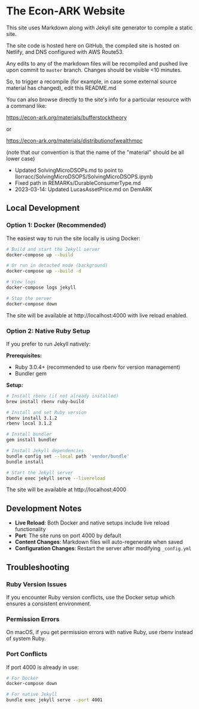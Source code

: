 # The Econ-ARK Website
 
This site uses Markdown along with Jekyll site generator to compile a static site.

The site code is hosted here on GitHub, the compiled site is hosted on Netlify, and DNS configured with AWS Route53.

Any edits to any of the markdown files will be recompiled and pushed live upon commit to `master` branch. Changes should be visible <10 minutes.

So, to trigger a recompile (for example, in case some external source material has changed), edit this README.md

You can also browse directly to the site's info for a particular resource with a command like:

https://econ-ark.org/materials/bufferstocktheory

or 

https://econ-ark.org/materials/distributionofwealthmpc

(note that our convention is that the name of the "material" should be all lower case)

- Updated SolvingMicroDSOPs.md to point to llorracc/SolvingMicroDSOPS/SolvingMicroDSOPS.ipynb
- Fixed path in REMARKs/DurableConsumerType.md
- 2023-03-14: Updated LucasAssetPrice.md on DemARK

## Local Development

### Option 1: Docker (Recommended)

The easiest way to run the site locally is using Docker:

```bash
# Build and start the Jekyll server
docker-compose up --build

# Or run in detached mode (background)
docker-compose up --build -d

# View logs
docker-compose logs jekyll

# Stop the server
docker-compose down
```

The site will be available at http://localhost:4000 with live reload enabled.

### Option 2: Native Ruby Setup

If you prefer to run Jekyll natively:

**Prerequisites:**
- Ruby 3.0.4+ (recommended to use rbenv for version management)
- Bundler gem

**Setup:**
```bash
# Install rbenv (if not already installed)
brew install rbenv ruby-build

# Install and set Ruby version
rbenv install 3.1.2
rbenv local 3.1.2

# Install bundler
gem install bundler

# Install Jekyll dependencies
bundle config set --local path 'vendor/bundle'
bundle install

# Start the Jekyll server
bundle exec jekyll serve --livereload
```

The site will be available at http://localhost:4000

## Development Notes

- **Live Reload**: Both Docker and native setups include live reload functionality
- **Port**: The site runs on port 4000 by default
- **Content Changes**: Markdown files will auto-regenerate when saved
- **Configuration Changes**: Restart the server after modifying `_config.yml`

## Troubleshooting

### Ruby Version Issues
If you encounter Ruby version conflicts, use the Docker setup which ensures a consistent environment.

### Permission Errors
On macOS, if you get permission errors with native Ruby, use rbenv instead of system Ruby.

### Port Conflicts
If port 4000 is already in use:
```bash
# For Docker
docker-compose down

# For native Jekyll
bundle exec jekyll serve --port 4001
```

